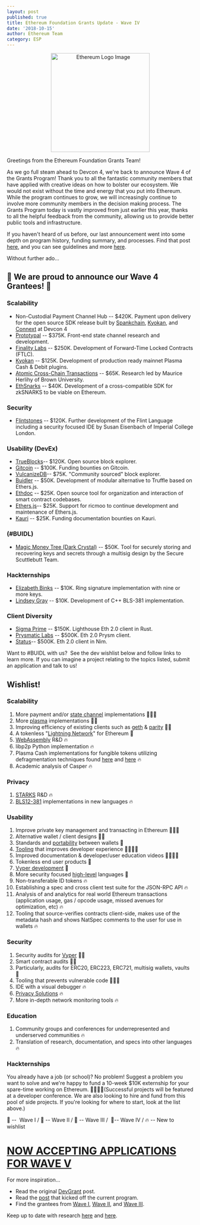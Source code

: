 ```yaml
---
layout: post
published: true
title: Ethereum Foundation Grants Update - Wave IV
date: '2018-10-15'
author: Ethereum Team
category: ESP
---
```


<center><img src="https://blog.ethereum.org/img/2018/08/grants_eth_logo.png" alt="Ethereum Logo Image" width="266"></center>

Greetings from the Ethereum Foundation Grants Team!

As we go full steam ahead to Devcon 4, we're back to announce Wave 4 of the Grants Program! Thank you to all the fantastic community members that have applied with creative ideas on how to bolster our ecosystem. We would not exist without the time and energy that you put into Ethereum. While the program continues to grow, we will increasingly continue to involve more community members in the decision making process. The Grants Program today is vastly improved from just earlier this year, thanks to all the helpful feedback from the community, allowing us to provide better public tools and infrastructure.

If you haven't heard of us before, our last announcement went into some depth on program history, funding summary, and processes. Find that post [here](https://blog.ethereum.org/2018/08/17/ethereum-foundation-grants-update-wave-3/), and you can see guidelines and more [here](https://app.tettra.co/teams/ethereum/pages/applying-for-ef-grants).

Without further ado...

## 🎉 We are proud to announce our Wave 4 Grantees! 🎉

### Scalability
* Non-Custodial Payment Channel Hub​​ -- $420K. Payment upon delivery for the open source SDK release built by [Spankchain](https://spankchain.com), [Kyokan](https://kyokan.io), and [Connext](https://connext.network) at Devcon 4
* [Prototypal​​](https://counterfactual.com/) -- $375K. Front-end state channel research and development.
* [Finality Labs](https://finalitylabs.io/)​​ ​​-- $250K. Development of Forward-Time Locked Contracts (FTLC).
* [Kyokan​​](http://plasma.kyokan.io/) ​​-- $125K. Development of production ready mainnet Plasma Cash & Debit plugins.
* [Atomic Cross-Chain Transactions](http://cs.brown.edu/research/atomic-transactions/) -- $65K. Research led by Maurice Herlihy of Brown University.
* [EthSnarks​​](https://github.com/HarryR/ethsnarks) ​​-- $40K. Development of a cross-compatible SDK for zkSNARKS to be viable on Ethereum.

### Security

* [Flintstones](https://github.com/flintlang)  -- $120K. Further development of the Flint Language including a security focused IDE by Susan Eisenbach of Imperial College London.

### Usability (DevEx)

* [TrueBlocks](https://github.com/Great-Hill-Corporation/quickBlocks) ​​-- $120K. Open source block explorer.
* [Gitcoin​​](https://gitcoin.co/) -- $100K. Funding bounties on Gitcoin.
* [VulcanizeDB](https://github.com/vulcanize/vulcanizedb) ​​-- $75K. "Community sourced" block explorer.
* [Buidler](http://getbuidler.com/) ​​-- $50K. Development of modular alternative to Truffle based on Ethers.js.
* [Ethdoc​​](https://ethdoc.io/) -- $25K. Open source tool for organization and interaction of smart contract codebases.
* [Ethers.js​​](https://blog.ricmoo.com/ethers-v4-released-6db6e08d523d) -- $25K. Support for ricmoo to continue development and maintenance of Ethers.js.
* [Kauri​​](https://www.kauri.io/) -- $25K. Funding documentation bounties on Kauri.

### (#BUIDL)

* [Magic Money Tree  (Dark Crystal)](https://darkcrystal.pw)  -- $50K. Tool for securely storing and recovering keys and secrets through a multisig design by the Secure Scuttlebutt Team.

### Hackternships

* [Elizabeth Binks](https://github.com/noot)​​ -- $10K. Ring signature implementation with nine or more keys.
* [Lindsey Gray​​](https://github.com/lgray/bls12-381-cpp)  -- $10K. Development of C++ BLS-381 implementation.

### Client Diversity

* [Sigma Prime](https://github.com/sigp/lighthouse/)​​ -- $150K. Lighthouse Eth 2.0 client in Rust.
* [Prysmatic Labs](http://github.com/prysmaticlabs/prysm) -- $500K. Eth 2.0 Prysm client.
* [Status](https://blog.status.im/introducing-nimbus-3360367bb311) ​​-- $500K. Eth 2.0 client in Nim.

Want to #BUIDL with us?  See the dev wishlist below and follow links to learn more. If you can imagine a project relating to the topics listed, submit an application and talk to us!

## Wishlist!

### Scalability

1.  More payment and/or [state channel](http://www.jeffcoleman.ca/state-channels/) implementations 💚💙💜
2.  More [plasma](https://ethresear.ch/t/minimal-viable-plasma/426) implementations 💚💙
3.  Improving efficiency of existing clients such as [geth](https://github.com/ethereum/go-ethereum) & [parity](https://github.com/paritytech/parity-ethereum) 💚💙
4.  A tokenless "[Lightning Network](https://raiden.network/101.html)" for Ethereum 💙
5.  [WebAssembly](https://github.com/ewasm/design) R&D 🔥
6.  libp2p Python implementation 🔥
7.  Plasma Cash implementations for fungible tokens utilizing defragmentation techniques found [here](https://ethresear.ch/t/plasma-cash-defragmentation/3410) and [here](https://ethresear.ch/t/plasma-cash-defragmentation-take-2/3515) 🔥
8.  Academic analysis of Casper 🔥

### Privacy

1.  [STARKS](https://github.com/ethereum/research/tree/master/mimc_stark) R&D 🔥
2.  [BLS12-381](https://blog.z.cash/new-snark-curve/) implementations in new languages 🔥

### Usability

1.  Improve private key management and transacting in Ethereum 💚💙💛
2.  Alternative wallet / client designs 💙💜
3.  Standards and [portability](https://github.com/WalletConnect) between wallets 💙
4.  [Tooling](https://medium.com/buyethdomains/browseth-2018-roadmap-1533bfd02cd) that improves developer experience 💚💙💜💛
5.  Improved documentation & developer/user education videos 💚💙💜💛
6.  Tokenless end user products 💜
7.  [Vyper development](https://github.com/ethereum/vyper) 💜
8.  More security focused [high-level](https://github.com/flintlang/flint) languages 💜
9.  Non-transferable ID tokens 🔥
10. Establishing a spec and cross client test suite for the JSON-RPC API 🔥
11. Analysis of and analytics for real world Ethereum transactions (application usage, gas / opcode usage, missed avenues for optimization, etc) 🔥
12. Tooling that source-verifies contracts client-side, makes use of the metadata hash and shows NatSpec comments to the user for use in wallets 🔥

### Security

1.  Security audits for [Vyper](https://github.com/ethereum/vyper) 💙💜
2.  Smart contract audits 💚💜
3.  Particularly, audits for ERC20, ERC223, ERC721, multisig wallets, vaults 💜
4.  Tooling that prevents vulnerable code 💚💙💜
5.  IDE with a visual debugger 🔥
6.  [Privacy Solutions](https://cryptstorm.com/zk-snarks-comes-to-ethereum/) 🔥
7.  More in-depth network monitoring tools 🔥

### Education

1.  Community groups and conferences for underrepresented and underserved communities 🔥
2.  Translation of research, documentation, and specs into other languages 🔥

### Hackternships

You already have a job (or school)? No problem! Suggest a problem you want to solve and we're happy to fund a 10-week $10K externship for your spare-time working on Ethereum. 💚💙💜💛(Successful projects will be featured at a developer conference. We are also looking to hire and fund from this pool of side projects. If you're looking for where to start, look at the list above.)

💚 --  Wave I / 💙 -- Wave II / 💜 -- Wave III /  💛-- Wave IV / 🔥 -- New to wishlist

# [NOW ACCEPTING APPLICATIONS FOR WAVE V](https://ecosystem.support/)

For more inspiration...

-   Read the original [DevGrant](https://blog.ethereum.org/2015/04/07/devgrants-help/) post.
-   Read the [post](https://blog.ethereum.org/2018/01/02/ethereum-scalability-research-development-subsidy-programs/) that kicked off the current program.
-   Find the grantees from [Wave I](https://blog.ethereum.org/2018/03/07/announcing-beneficiaries-ethereum-foundation-grants/), [Wave II](https://blog.ethereum.org/2018/05/02/announcing-may-2018-cohort-ef-grants/), and [Wave III](https://blog.ethereum.org/2018/08/17/ethereum-foundation-grants-update-wave-3/).

Keep up to date with research [here](https://ethresear.ch/) and [here](http://www.weekinethereum.com/).

